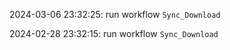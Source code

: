 2024-03-06 23:32:25: run workflow `Sync_Download` 

2024-02-28 23:32:15: run workflow `Sync_Download` 


